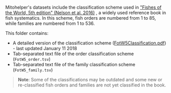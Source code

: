 Mitohelper's datasets include the classification scheme used in 
["Fishes of the World, 5th edition" (Nelson et al. 2016)](https://www.wiley.com/en-us/Fishes+of+the+World%2C+5th+Edition-p-9781118342336) 
, a widely used reference book in fish systematics. In this scheme, fish orders are numbered from 1 to 85, while families are numbered from 1 to 536. 

This folder contains:
* A detailed version of the classification scheme ([FotW5Classification.pdf](https://81a86d48-a-62cb3a1a-s-sites.googlegroups.com/site/fotw5th/home/FotW5Classification.pdf)) - last updated January 11 2018
* Tab-separated text file of the order classification scheme (`FotW5_order.tsv`) 
* Tab-separated text file of the family classification scheme (`FotW5_family.tsv`)

> <b>Note</b>: Some of the classifications may be outdated and some new or re-classified fish orders and families are not yet classified in the book. 
